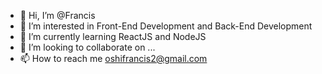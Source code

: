 - 👋 Hi, I’m @Francis
- 👀 I’m interested in  Front-End Development and Back-End Development 
- 🌱 I’m currently learning ReactJS and NodeJS
- 💞️ I’m looking to collaborate on ...
- 📫 How to reach me oshifrancis2@gmail.com

<!---
Francis0007/Francis0007 is a ✨ special ✨ repository because its `README.md` (this file) appears on your GitHub profile.
You can click the Preview link to take a look at your changes.
--->
